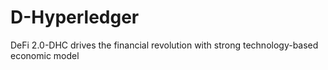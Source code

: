 # D-Hyperledger
DeFi 2.0-DHC drives the financial revolution with strong technology-based economic model
